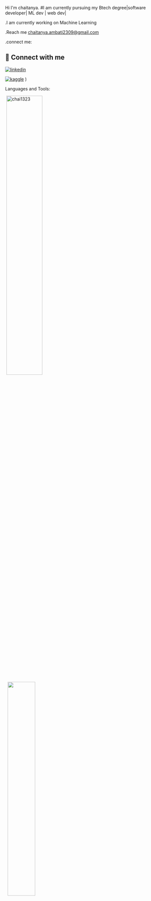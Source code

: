 Hi 
I'm chaitanya.
#I am currently pursuing my Btech degree|software developer| ML dev | web dev|


.I am currently working on Machine Learning


.Reach me chaitanya.ambati2309@gmail.com


.connect me:

## 🔗 Connect with me
[![linkedin](https://img.shields.io/badge/linkedin-0A66C2?style=for-the-badge&logo=linkedin&logoColor=white)](https://www.google.com/search?q=linkedin+chaitanya+ambati&oq=linkedin+chaitanya+ambati&aqs=chrome..69i57j33i160.16187j0j9&client=ms-android-oppo-rvo3&sourceid=chrome-mobile&ie=UTF-8)
   
[![kaggle](https://icon-icons.com/icon/kaggle-logo/168474)](https://www.kaggle.com/chaitanyaambati)
)

Languages and Tools:




<p align ="left">&nbsp;<img src="https://github-readme-stats.vercel.app/api?username=chai1323&show_icons=true&locale=en&theme=highcontrast" alt="chai1323" width = "48%"/>
 &nbsp;&nbsp;
 <p align="left"> &nbsp; <img src="https://github-readme-stats.vercel.app/api/top-langs/?username=chai1323&layout=compact&theme=highcontrast" width="42%"/></p>



